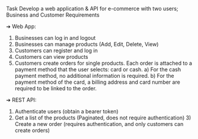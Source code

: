 Task
Develop a web application & API for e-commerce with two users; Business and Customer
Requirements


➔ Web App:
1) Businesses can log in and logout
2) Businesses can manage products (Add, Edit, Delete, View)
3) Customers can register and log in
4) Customers can view products
5) Customers create orders for single products. Each order is attached to a payment method
that the user selects: card or cash.
a) For the cash payment method, no additional information is required. b) For the
payment method of the card, a billing address and card number are required to be
linked to the order.


➔ REST API:
1) Authenticate users (obtain a bearer token)
2) Get a list of the products (Paginated, does not require authentication) 3) Create a new
order (requires authentication, and only customers can create orders)
